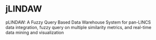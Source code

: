 # jLINDAW
pLINDAW: A Fuzzy Query Based Data Warehouse System for pan-LINCS data integration, fuzzy query on multiple similarity metrics, and real-time data mining and visualization
